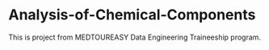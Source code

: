 # Analysis-of-Chemical-Components
This is project from MEDTOUREASY Data Engineering Traineeship program.
